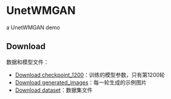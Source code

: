 # UnetWMGAN
a UnetWMGAN demo 

## Download
数据和模型文件：

- [Download checkpoint_1200](https://github.com/Seisoooo/UnetWMGAN/releases/download/checkpoints/checkpoints.zip)：训练的模型参数，只有第1200轮
- [Download generated_images](https://github.com/Seisoooo/UnetWMGAN/releases/download/Generated_image/generated_images.zip)：每一轮生成的示例图片
- [Download dataset](https://github.com/Seisoooo/UnetWMGAN/releases/download/dataset/dataset.zip)：数据集文件
